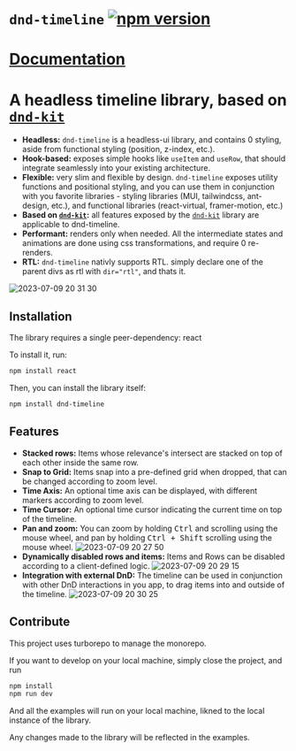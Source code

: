 # `dnd-timeline` [![npm version](https://badge.fury.io/js/dnd-timeline.svg)](https://npmjs.com/dnd-timeline)

# [Documentation](https://samuel-arbibe.gitbook.io/dnd-timeline/)

# A headless timeline library, based on [`dnd-kit`](https://docs.dndkit.com/)

- **Headless:** `dnd-timeline` is a headless-ui library, and contains 0 styling, aside from functional styling (position, z-index, etc.).
- **Hook-based:** exposes simple hooks like `useItem` and `useRow`, that should integrate seamlessly into your existing architecture.
- **Flexible:** very slim and flexible by design. `dnd-timeline` exposes utility functions and positional styling, and you can use them in conjunction with you favorite libraries - styling libraries (MUI, tailwindcss, ant-design, etc.), and functional libraries (react-virtual, framer-motion, etc.)
- **Based on [`dnd-kit`](https://docs.dndkit.com/):** all features exposed by the [`dnd-kit`](https://docs.dndkit.com/) library are applicable to dnd-timeline.
- **Performant:** renders only when needed. All the intermediate states and animations are done using css transformations, and require 0 re-renders.
- **RTL:** `dnd-timeline` nativly supports RTL. simply declare one of the parent divs as rtl with `dir="rtl"`, and thats it.

![2023-07-09 20 31 30](https://github.com/samuelarbibe/dnd-timeline/assets/38098325/d5be60a3-d06f-4950-8db6-ff78fffbce88)

## Installation

The library requires a single peer-dependency: react

To install it, run:

```sh
npm install react
```  
Then, you can install the library itself:
```sh
npm install dnd-timeline
```


## Features

- **Stacked rows:** Items whose relevance's intersect are stacked on top of each other inside the same row.
- **Snap to Grid:** Items snap into a pre-defined grid when dropped, that can be changed according to zoom level.
- **Time Axis:** An optional time axis can be displayed, with different markers according to zoom level.
- **Time Cursor:** An optional time cursor indicating the current time on top of the timeline.
- **Pan and zoom:** You can zoom by holding <kbd>Ctrl</kbd> and scrolling using the mouse wheel, and pan by holding <kbd>Ctrl + Shift</kbd> scrolling using the mouse wheel.
  ![2023-07-09 20 27 50](https://github.com/samuelarbibe/dnd-timeline/assets/38098325/b94f870b-5d32-4099-92f7-a1a236dbf7b1)
- **Dynamically disabled rows and items:** Items and Rows can be disabled according to a client-defined logic.
  ![2023-07-09 20 29 15](https://github.com/samuelarbibe/dnd-timeline/assets/38098325/a21f3afc-d075-448a-8fb7-fb445351b9f5)
- **Integration with external DnD:** The timeline can be used in conjunction with other DnD interactions in you app, to drag items into and outside of the timeline.
  ![2023-07-09 20 30 25](https://github.com/samuelarbibe/dnd-timeline/assets/38098325/bd354d06-415a-4561-9476-1b9b8463cdd1)


## Contribute
This project uses turborepo to manage the monorepo.  

If you want to develop on your local machine, simply close the project, and run 
```sh
npm install
npm run dev
```
And all the examples will run on your local machine, likned to the local instance of the library.
  
Any changes made to the library will be reflected in the examples.